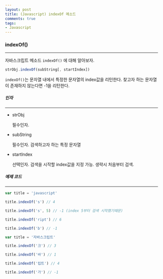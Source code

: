 ```yaml
---
layout: post
title: (Javascript) indexOf 메소드
comments: true
tags:
- Javascript
---
```




### indexOf()

---



자바스크립트 메소드 `indexOf()` 에 대해 알아보자.



```javascript
strObj.indexOf(subString[, startIndex])
```



`indexOf()`는 문자열 내에서 특정한 문자열의 index값을 리턴한다. 찾고자 하는 문자열이 존재하지 않는다면 -1을 리턴한다.



##### 인자

---

* strObj 

  필수인자.

* subString

  필수인자. 검색하고자 하는 특정 문자열

* startIndex

  선택인자. 검색을 시작할 index값을 지정 가능. 생략시 처음부터 검색.


##### 예제 코드

---

```javascript
var title = 'javascript'

title.indexOf('s') // 4

title.indexOf('s', 5) // -1 (index 5부터 검색 시작했기때문)

title.indexOf('ript') // 6

title.indexOf('b') // -1 
```



```javascript
var title = '자바스크립트'

title.indexOf('크') // 3

title.indexOf('바') // 1

title.indexOf('립트') // 4

title.indexOf('가') // -1
```

